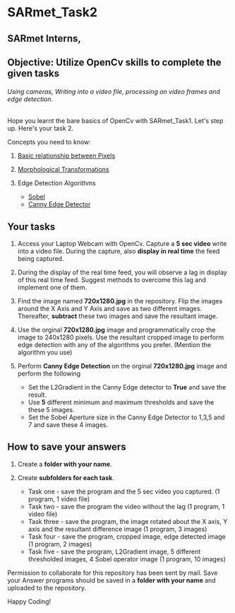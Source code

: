 # SARmet_Task2

## SARmet Interns,
## Objective: Utilize OpenCv skills to complete the given tasks

###### Using cameras, Writing into a video file, processing on video frames and edge detection. 

Hope you learnt the bare basics of OpenCv with SARmet_Task1. 
Let's step up. Here's your task 2. 

Concepts you need to know: 
1. [Basic relationship between Pixels](https://www.google.com/url?sa=t&rct=j&q=&esrc=s&source=web&cd=16&ved=2ahUKEwi0w57BmPzeAhWKXisKHYKvAD8QFjAPegQIARAC&url=http%3A%2F%2Felearning.uokerbala.edu.iq%2Fmod%2Fresource%2Fview.php%3Fid%3D8510&usg=AOvVaw1KPO-RUI3yTVDuHbkrDtuE)

2. [Morphological Transformations](https://docs.opencv.org/3.4/d9/d61/tutorial_py_morphological_ops.html)  

3. Edge Detection Algorithms
    * [Sobel](https://docs.opencv.org/2.4/doc/tutorials/imgproc/imgtrans/sobel_derivatives/sobel_derivatives.html)
    * [Canny Edge Detector](https://opencv-python-tutroals.readthedocs.io/en/latest/py_tutorials/py_imgproc/py_canny/py_canny.html)
 
## Your tasks

1. Access your Laptop Webcam with OpenCv. Capture a **5 sec video** write into a video file. During the capture, also **display in real time** the feed being captured. 

2. During the display of the real time feed, you will observe a lag in display of this real time feed. Suggest methods to overcome this lag and implement one of them. 

3. Find the image named **720x1280.jpg** in the repository. Flip the images around the X Axis and Y Axis and save as two different images. Thereafter, **subtract** these two images and save the resultant image.  

4. Use the orginal **720x1280.jpg** image and programmatically crop the image to 240x1280 pixels. Use the resultant cropped image to perform edge detection with any of the algorithms you prefer. (Mention the algorithm you use) 

5. Perform **Canny Edge Detection** on the orginal **720x1280.jpg** image and perform the following

    * Set the L2Gradient in the Canny Edge detector to **True** and save the result.
    * Use **5** different minimum and maximum thresholds and save the these 5 images. 
    * Set the Sobel Aperture size in the Canny Edge Detector to 1,3,5 and 7 and save these 4 images. 

## How to save your answers
1. Create a **folder with your name**.

2. Create **subfolders for each task**.

    * Task one - save the program and the 5 sec video you captured. (1 program, 1 video file)
    * Task two - save the program the video without the lag (1 program, 1 video file) 
    * Task three - save the program, the image rotated about the X axis, Y axis and the resultant difference image (1 program, 3 images)
    * Task four - save the program, cropped image, edge detected image (1 program, 2 images)
    * Task five - save the program, L2Gradient image, 5 different thresholded images, 4 Sobel operator image (1 program, 10 images)
  

Permission to collaborate for this repository has been sent by mail. 
Save your Answer programs should be saved in a **folder with your name** and uploaded to the repository.


Happy Coding!
